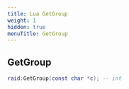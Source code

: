 ```yaml
---
title: Lua GetGroup
weight: 1
hidden: true
menuTitle: GetGroup
---
```

## GetGroup
```lua
raid:GetGroup(const char *c); -- int
```